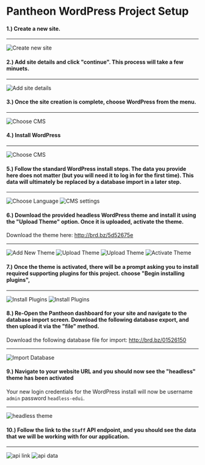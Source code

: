 # Pantheon WordPress Project Setup

#### 1.) Create a new site.
---
![Create new site](./img/pantheon-new-project.jpg)

#### 2.) Add site details and click "continue". This process will take a few minuets.
---
![Add site details](./img/pantheon-site-details.jpg)

#### 3.) Once the site creation is complete, choose **WordPress** from the menu.
---
![Choose CMS](./img/pantheon-choose-cms.jpg)

#### 4.) Install WordPress
---
![Choose CMS](./img/pantheon-install-platform.jpg)


#### 5.) Follow the standard WordPress install steps. The data you provide here does not matter (but you will need it to log in for the first time). This data will ultimately be replaced by a database import in a later step.
---
![Choose Language](./img/pantheon-install-wordpress2.jpg)
![CMS settings](./img/pantheon-install-wordpress3.jpg)

#### 6.) Download the provided headless WordPress theme and install it using the "Upload Theme" option. Once it is uploaded, activate the theme.

Download the theme here: http://brd.bz/5d52675e

---
![Add New Theme](./img/wp-install-theme.jpg)
![Upload Theme](./img/wp-install-theme2.jpg)
![Upload Theme](./img/wp-install-theme3.jpg)
![Activate Theme](./img/wp-activate-theme.jpg)

#### 7.) Once the theme is activated, there will be a prompt asking you to install required supporting plugins for this project. choose "Begin installing plugins", 
---
![Install Plugins](./img/wp-install-plugins.jpg)
![Install Plugins](./img/wp-install-plugins2.jpg)

#### 8.) Re-Open the Pantheon dashboard for your site and navigate to the database import screen. Download the following database export, and then upload it via the "file" method.

Download the following database file for import: http://brd.bz/01526150

---
![Import Database](./img/pantheon-database-import.jpg)

#### 9.) Navigate to your website URL and you should now see the "headless" theme has been activated

Your new login credentials for the WordPress install will now be username `admin` password `headless-edui`.

---
![headless theme](./img/wp-headless-theme.jpg)

#### 10.) Follow the link to the `Staff` API endpoint, and you should see the data that we will be working with for our application.
---
![api link](./img/wp-staff-api-link.jpg)
![api data](./img/wp-staff-api-data.jpg)
